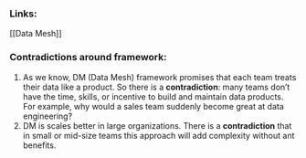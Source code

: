### Links: 
[[Data Mesh]]
### Contradictions around framework:
1. As we know, DM (Data Mesh) framework promises that each team treats their data like a product. So there is a **contradiction**: many teams don’t have the time, skills, or incentive to build and maintain data products. For example, why would a sales team suddenly become great at data engineering?
2. DM is scales better in large organizations. There is a **contradiction** that in small or mid-size teams this approach will add complexity without ant benefits.
